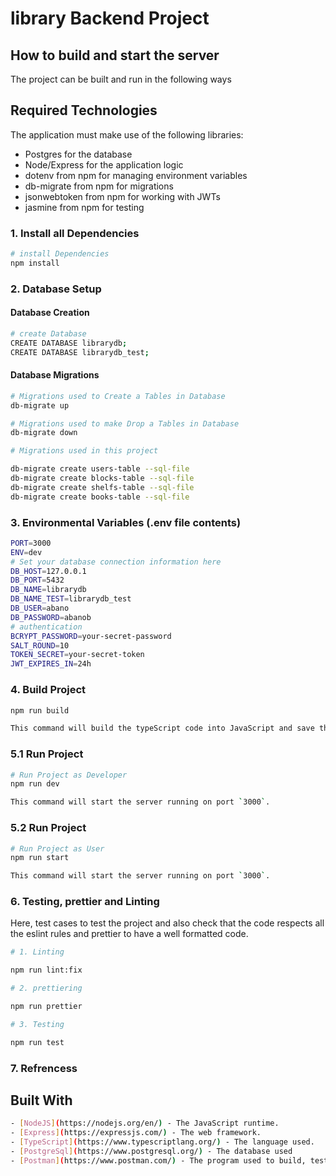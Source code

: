 # library Backend Project

## How to build and start the server

The project can be built and run in the following ways

## Required Technologies
The application must make use of the following libraries:
- Postgres for the database
- Node/Express for the application logic
- dotenv from npm for managing environment variables
- db-migrate from npm for migrations
- jsonwebtoken from npm for working with JWTs
- jasmine from npm for testing

### 1. Install all Dependencies

```sh
# install Dependencies
npm install
```

### 2. Database Setup

#### Database Creation

```sh
# create Database
CREATE DATABASE librarydb; 
CREATE DATABASE librarydb_test;
```

#### Database Migrations

```sh
# Migrations used to Create a Tables in Database
db-migrate up

# Migrations used to make Drop a Tables in Database
db-migrate down

# Migrations used in this project

db-migrate create users-table --sql-file
db-migrate create blocks-table --sql-file
db-migrate create shelfs-table --sql-file
db-migrate create books-table --sql-file
```

### 3. Environmental Variables (.env file contents)

```sh
PORT=3000
ENV=dev
# Set your database connection information here
DB_HOST=127.0.0.1
DB_PORT=5432
DB_NAME=librarydb
DB_NAME_TEST=librarydb_test
DB_USER=abano
DB_PASSWORD=abanob
# authentication
BCRYPT_PASSWORD=your-secret-password
SALT_ROUND=10
TOKEN_SECRET=your-secret-token
JWT_EXPIRES_IN=24h
```

### 4. Build Project

```sh
npm run build

This command will build the typeScript code into JavaScript and save them in the `./build` folder.
```

### 5.1 Run Project

```sh
# Run Project as Developer
npm run dev

This command will start the server running on port `3000`.
```

### 5.2 Run Project

```sh
# Run Project as User
npm run start

This command will start the server running on port `3000`.
```

### 6. Testing, prettier and Linting

Here, test cases to test the project and also check that the code respects all the eslint rules and prettier to have a well formatted code.

```sh
# 1. Linting

npm run lint:fix

# 2. prettiering

npm run prettier

# 3. Testing

npm run test
```

### 7. Refrencess

## Built With

```sh
- [NodeJS](https://nodejs.org/en/) - The JavaScript runtime.
- [Express](https://expressjs.com/) - The web framework.
- [TypeScript](https://www.typescriptlang.org/) - The language used.
- [PostgreSql](https://www.postgresql.org/) - The database used
- [Postman](https://www.postman.com/) - The program used to build, test and iterate my APIs
```
